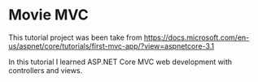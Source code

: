 # Movie MVC
This tutorial project was been take from https://docs.microsoft.com/en-us/aspnet/core/tutorials/first-mvc-app/?view=aspnetcore-3.1

In this tutorial I learned ASP.NET Core MVC web development with controllers and views.
